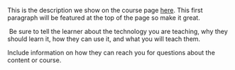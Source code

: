 This is the description we show on the course page [here](https://lab.github.com/nayandebug/project-using-java-and-html). This first paragraph will be featured at the top of the page so make it great.
​

​
Be sure to tell the learner about the technology you are teaching, why they should learn it, how they can use it, and what you will teach them.
​


Include information on how they can reach you for questions about the content or course. 